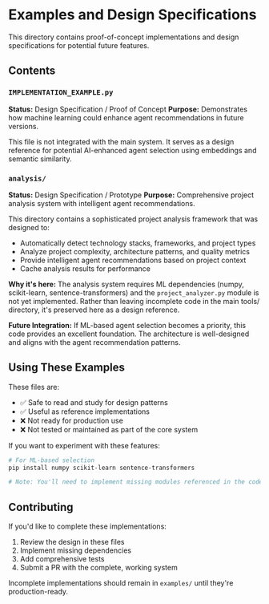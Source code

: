 # Examples and Design Specifications

This directory contains proof-of-concept implementations and design specifications for potential future features.

## Contents

### `IMPLEMENTATION_EXAMPLE.py`
**Status:** Design Specification / Proof of Concept
**Purpose:** Demonstrates how machine learning could enhance agent recommendations in future versions.

This file is not integrated with the main system. It serves as a design reference for potential AI-enhanced agent selection using embeddings and semantic similarity.

### `analysis/`
**Status:** Design Specification / Prototype
**Purpose:** Comprehensive project analysis system with intelligent agent recommendations.

This directory contains a sophisticated project analysis framework that was designed to:
- Automatically detect technology stacks, frameworks, and project types
- Analyze project complexity, architecture patterns, and quality metrics
- Provide intelligent agent recommendations based on project context
- Cache analysis results for performance

**Why it's here:** The analysis system requires ML dependencies (numpy, scikit-learn, sentence-transformers) and the `project_analyzer.py` module is not yet implemented. Rather than leaving incomplete code in the main tools/ directory, it's preserved here as a design reference.

**Future Integration:** If ML-based agent selection becomes a priority, this code provides an excellent foundation. The architecture is well-designed and aligns with the agent recommendation patterns.

## Using These Examples

These files are:
- ✅ Safe to read and study for design patterns
- ✅ Useful as reference implementations
- ❌ Not ready for production use
- ❌ Not tested or maintained as part of the core system

If you want to experiment with these features:

```bash
# For ML-based selection
pip install numpy scikit-learn sentence-transformers

# Note: You'll need to implement missing modules referenced in the code
```

## Contributing

If you'd like to complete these implementations:
1. Review the design in these files
2. Implement missing dependencies
3. Add comprehensive tests
4. Submit a PR with the complete, working system

Incomplete implementations should remain in `examples/` until they're production-ready.
